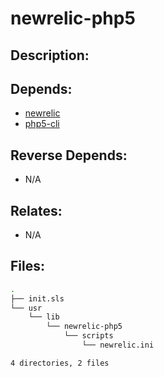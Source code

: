 # newrelic-php5

## Description:



## Depends:

  -  [newrelic](/salt/newrelic)
  -  [php5-cli](/salt/php5-cli)

## Reverse Depends:

  -  N/A

## Relates:

  -  N/A

## Files:

```bash
.
├── init.sls
└── usr
    └── lib
        └── newrelic-php5
            └── scripts
                └── newrelic.ini

4 directories, 2 files
```
